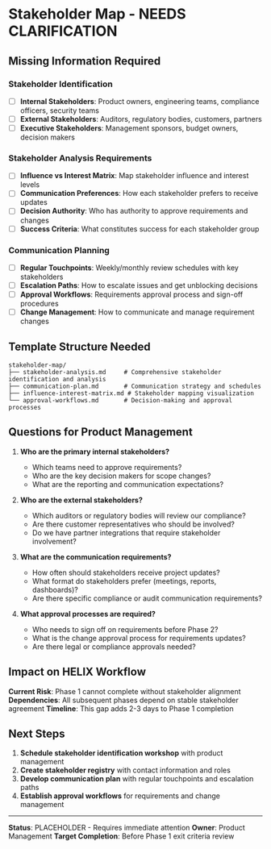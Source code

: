 # Stakeholder Map - NEEDS CLARIFICATION

<!-- NEEDS CLARIFICATION: Complete stakeholder analysis and communication planning -->
<!-- CONTEXT: Phase 1 exit criteria requires stakeholder map to be created and validated -->
<!-- PRIORITY: High - Blocks transition to Phase 2 (Design) -->

## Missing Information Required

### Stakeholder Identification
- [ ] **Internal Stakeholders**: Product owners, engineering teams, compliance officers, security teams
- [ ] **External Stakeholders**: Auditors, regulatory bodies, customers, partners
- [ ] **Executive Stakeholders**: Management sponsors, budget owners, decision makers

### Stakeholder Analysis Requirements
- [ ] **Influence vs Interest Matrix**: Map stakeholder influence and interest levels
- [ ] **Communication Preferences**: How each stakeholder prefers to receive updates
- [ ] **Decision Authority**: Who has authority to approve requirements and changes
- [ ] **Success Criteria**: What constitutes success for each stakeholder group

### Communication Planning
- [ ] **Regular Touchpoints**: Weekly/monthly review schedules with key stakeholders
- [ ] **Escalation Paths**: How to escalate issues and get unblocking decisions
- [ ] **Approval Workflows**: Requirements approval process and sign-off procedures
- [ ] **Change Management**: How to communicate and manage requirement changes

## Template Structure Needed

```
stakeholder-map/
├── stakeholder-analysis.md     # Comprehensive stakeholder identification and analysis
├── communication-plan.md       # Communication strategy and schedules
├── influence-interest-matrix.md # Stakeholder mapping visualization
└── approval-workflows.md       # Decision-making and approval processes
```

## Questions for Product Management

1. **Who are the primary internal stakeholders?**
   - Which teams need to approve requirements?
   - Who are the key decision makers for scope changes?
   - What are the reporting and communication expectations?

2. **Who are the external stakeholders?**
   - Which auditors or regulatory bodies will review our compliance?
   - Are there customer representatives who should be involved?
   - Do we have partner integrations that require stakeholder involvement?

3. **What are the communication requirements?**
   - How often should stakeholders receive project updates?
   - What format do stakeholders prefer (meetings, reports, dashboards)?
   - Are there specific compliance or audit communication requirements?

4. **What approval processes are required?**
   - Who needs to sign off on requirements before Phase 2?
   - What is the change approval process for requirements updates?
   - Are there legal or compliance approvals needed?

## Impact on HELIX Workflow

**Current Risk**: Phase 1 cannot complete without stakeholder alignment
**Dependencies**: All subsequent phases depend on stable stakeholder agreement
**Timeline**: This gap adds 2-3 days to Phase 1 completion

## Next Steps

1. **Schedule stakeholder identification workshop** with product management
2. **Create stakeholder registry** with contact information and roles
3. **Develop communication plan** with regular touchpoints and escalation paths
4. **Establish approval workflows** for requirements and change management

---

**Status**: PLACEHOLDER - Requires immediate attention
**Owner**: Product Management
**Target Completion**: Before Phase 1 exit criteria review